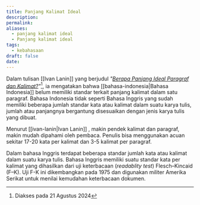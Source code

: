 ```yaml
---
title: Panjang Kalimat Ideal
description: 
permalink: 
aliases:
  - panjang kalimat ideal
  - Panjang kalimat ideal
tags:
  - kebahasaan
draft: false
date:
---
```

Dalam tulisan [[Ivan Lanin]] yang berjudul *"[Berapa Panjang Ideal Paragraf dan Kalimat?](https://ivanlanin.medium.com/berapa-panjang-ideal-paragraf-dan-kalimat-093ec510a557)"*[^1], ia mengatakan bahwa [[bahasa-indonesia|Bahasa Indonesia]]  belum memiliki standar terkait panjang kalimat dalam satu paragraf. Bahasa Indonesia tidak seperti Bahasa Inggris yang sudah memiliki beberapa jumlah standar kata atau kalimat dalam suatu karya tulis, jumlah atau panjangnya bergantung disesuaikan dengan jenis karya tulis yang dibuat.

Menurut [[ivan-lanin|Ivan Lanin]] , makin pendek kalimat dan paragraf, makin mudah dipahami oleh pembaca. Penulis bisa menggunakan acuan sekitar 17-20 kata per kalimat dan 3-5 kalimat per paragraf.

Dalam bahasa Inggris terdapat beberapa standar jumlah kata atau kalimat dalam suatu karya tulis. Bahasa Inggris memiliki suatu standar kata per kalimat yang dihasilkan dari uji keterbacaan (*readablity test*) Flesch–Kincaid (F–K). Uji F-K ini dikembangkan pada 1975 dan digunakan militer Amerika Serikat untuk menilai kemudahan keterbacaan dokumen.

[^1]: Diakses pada 21 Agustus 2024